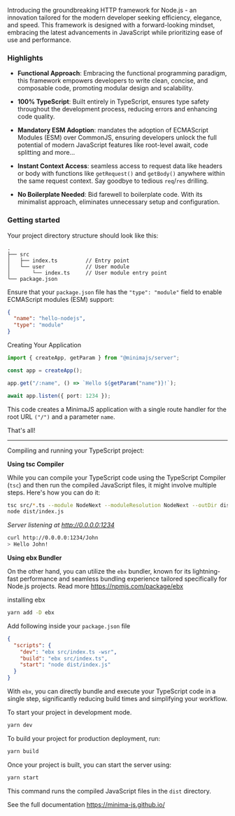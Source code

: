Introducing the groundbreaking HTTP framework for Node.js - an innovation tailored for the modern developer seeking efficiency, elegance, and speed. This framework is designed with a forward-looking mindset, embracing the latest advancements in JavaScript while prioritizing ease of use and performance.

### Highlights

- **Functional Approach**: Embracing the functional programming paradigm, this framework empowers developers to write clean, concise, and composable code, promoting modular design and scalability.

- **100% TypeScript**: Built entirely in TypeScript, ensures type safety throughout the development process, reducing errors and enhancing code quality.

- **Mandatory ESM Adoption**: mandates the adoption of ECMAScript Modules (ESM) over CommonJS, ensuring developers unlock the full potential of modern JavaScript features like root-level await, code splitting and more...

- **Instant Context Access**: seamless access to request data like headers or body with functions like `getRequest()` and `getBody()` anywhere within the same request context. Say goodbye to tedious `req`/`res` drilling.

- **No Boilerplate Needed**: Bid farewell to boilerplate code. With its minimalist approach, eliminates unnecessary setup and configuration.

### Getting started

Your project directory structure should look like this:

```
.
├── src
│   ├── index.ts         // Entry point
│   └── user             // User module
│       └── index.ts     // User module entry point
└── package.json
```

Ensure that your `package.json` file has the `"type": "module"` field to enable ECMAScript modules (ESM) support:

```json
{
  "name": "hello-nodejs",
  "type": "module"
}
```

Creating Your Application

```typescript title="src/index.ts"
import { createApp, getParam } from "@minimajs/server";

const app = createApp();

app.get("/:name", () => `Hello ${getParam("name")}!`);

await app.listen({ port: 1234 });
```

This code creates a MinimaJS application with a single route handler for the root URL `("/")` and a parameter `name`.

That's all!

---

Compiling and running your TypeScript project:

**Using tsc Compiler**

While you can compile your TypeScript code using the TypeScript Compiler (`tsc`) and then run the compiled JavaScript files, it might involve multiple steps. Here's how you can do it:

```bash
tsc src/*.ts --module NodeNext --moduleResolution NodeNext --outDir dist
node dist/index.js
```

_Server listening at http://0.0.0.0:1234_

```bash
curl http://0.0.0.0:1234/John
> Hello John!
```

**Using ebx Bundler**

On the other hand, you can utilize the `ebx` bundler, known for its lightning-fast performance and seamless bundling experience tailored specifically for Node.js projects.
Read more https://npmjs.com/package/ebx

installing ebx

```bash
yarn add -D ebx
```

Add following inside your `package.json` file

```json title="package.json"
{
  "scripts": {
    "dev": "ebx src/index.ts -wsr",
    "build": "ebx src/index.ts",
    "start": "node dist/index.js"
  }
}
```

With `ebx`, you can directly bundle and execute your TypeScript code in a single step, significantly reducing build times and simplifying your workflow.

To start your project in development mode.

```bash
yarn dev
```

To build your project for production deployment, run:

```bash
yarn build
```

Once your project is built, you can start the server using:

```bash
yarn start
```

This command runs the compiled JavaScript files in the `dist` directory.

See the full documentation https://minima-js.github.io/

